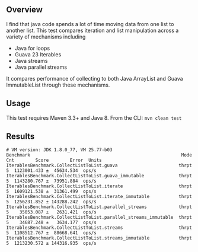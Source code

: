 ## Overview
I find that java code spends a lot of time moving data from one list to another list. This test compares iteration and list manipulation across a variety of mechanisms including
* Java for loops
* Guava 23 Iterables
* Java streams
* Java parallel streams

It compares performance of collecting to both Java ArrayList and Guava ImmutableList through these mechanisms.

## Usage
This test requires Maven 3.3+ and Java 8. From the CLI:
`mvn clean test`

## Results
```
# VM version: JDK 1.8.0_77, VM 25.77-b03
Benchmark                                                         Mode  Cnt        Score        Error  Units
IterablesBenchmark.CollectListToList.guava                       thrpt    5  1123001.433 ±  45634.534  ops/s
IterablesBenchmark.CollectListToList.guava_immutable             thrpt    5  1143280.767 ±  73951.884  ops/s
IterablesBenchmark.CollectListToList.iterate                     thrpt    5  1609121.538 ±  31361.499  ops/s
IterablesBenchmark.CollectListToList.iterate_immutable           thrpt    5  1256231.852 ± 143288.242  ops/s
IterablesBenchmark.CollectListToList.parallel_streams            thrpt    5    35053.087 ±   2631.421  ops/s
IterablesBenchmark.CollectListToList.parallel_streams_immutable  thrpt    5    34687.248 ±   3634.177  ops/s
IterablesBenchmark.CollectListToList.streams                     thrpt    5  1108512.767 ±  88668.641  ops/s
IterablesBenchmark.CollectListToList.streams_immutable           thrpt    5  1213230.572 ± 144316.935  ops/s
```
